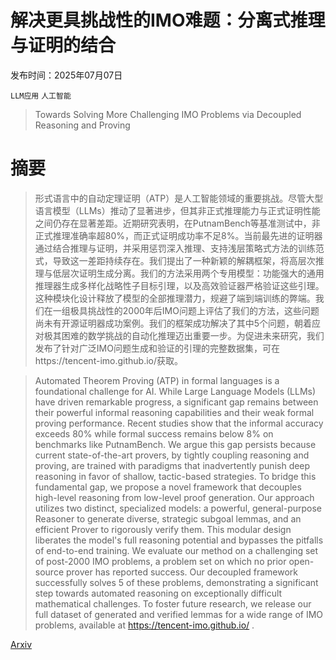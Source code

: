 # 解决更具挑战性的IMO难题：分离式推理与证明的结合

发布时间：2025年07月07日

`LLM应用` `人工智能`

> Towards Solving More Challenging IMO Problems via Decoupled Reasoning and Proving

# 摘要

> 形式语言中的自动定理证明（ATP）是人工智能领域的重要挑战。尽管大型语言模型（LLMs）推动了显著进步，但其非正式推理能力与正式证明性能之间仍存在显著差距。近期研究表明，在PutnamBench等基准测试中，非正式推理准确率超80%，而正式证明成功率不足8%。当前最先进的证明器通过结合推理与证明，并采用惩罚深入推理、支持浅层策略式方法的训练范式，导致这一差距持续存在。我们提出了一种新颖的解耦框架，将高层次推理与低层次证明生成分离。我们的方法采用两个专用模型：功能强大的通用推理器生成多样化战略性子目标引理，以及高效验证器严格验证这些引理。这种模块化设计释放了模型的全部推理潜力，规避了端到端训练的弊端。我们在一组极具挑战性的2000年后IMO问题上评估了我们的方法，这些问题尚未有开源证明器成功案例。我们的框架成功解决了其中5个问题，朝着应对极其困难的数学挑战的自动化推理迈出重要一步。为促进未来研究，我们发布了针对广泛IMO问题生成和验证的引理的完整数据集，可在https://tencent-imo.github.io/获取。


> Automated Theorem Proving (ATP) in formal languages is a foundational challenge for AI. While Large Language Models (LLMs) have driven remarkable progress, a significant gap remains between their powerful informal reasoning capabilities and their weak formal proving performance. Recent studies show that the informal accuracy exceeds 80% while formal success remains below 8% on benchmarks like PutnamBench. We argue this gap persists because current state-of-the-art provers, by tightly coupling reasoning and proving, are trained with paradigms that inadvertently punish deep reasoning in favor of shallow, tactic-based strategies. To bridge this fundamental gap, we propose a novel framework that decouples high-level reasoning from low-level proof generation. Our approach utilizes two distinct, specialized models: a powerful, general-purpose Reasoner to generate diverse, strategic subgoal lemmas, and an efficient Prover to rigorously verify them. This modular design liberates the model's full reasoning potential and bypasses the pitfalls of end-to-end training. We evaluate our method on a challenging set of post-2000 IMO problems, a problem set on which no prior open-source prover has reported success. Our decoupled framework successfully solves 5 of these problems, demonstrating a significant step towards automated reasoning on exceptionally difficult mathematical challenges. To foster future research, we release our full dataset of generated and verified lemmas for a wide range of IMO problems, available at https://tencent-imo.github.io/ .

[Arxiv](https://arxiv.org/abs/2507.06804)